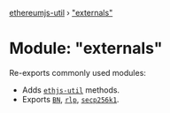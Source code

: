 [ethereumjs-util](../README.md) › ["externals"](_externals_.md)

# Module: "externals"

Re-exports commonly used modules:
* Adds [`ethjs-util`](https://github.com/ethjs/ethjs-util) methods.
* Exports [`BN`](https://github.com/indutny/bn.js), [`rlp`](https://github.com/ethereumjs/rlp), [`secp256k1`](https://github.com/cryptocoinjs/secp256k1-node/).
